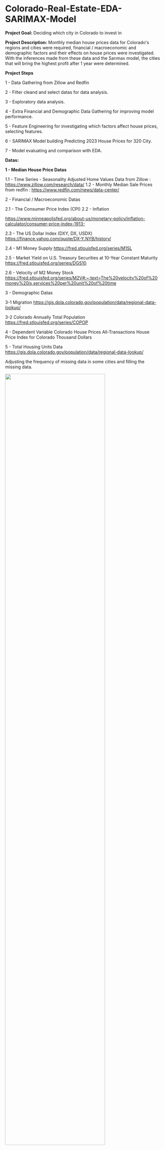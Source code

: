 # Colorado-Real-Estate-EDA-SARIMAX-Model


**Project Goal:**
Deciding which city in Colorado to invest in


**Project Description:**
Monthly median house prices data for Colorado's regions and cities were required, financial / macroeconomic and demographic factors and their effects on house prices were investigated. With the inferences made from these data and the Sarımax model, the cities that will bring the highest profit after 1 year were determined.


**Project Steps**

1 - Data Gathering from Zillow and Redfin

2 - Filter cleand and select datas for data analysis.

3 - Exploratory data analysis.

4 - Extra Financial and Demographic Data Gathering for improving model performance.

5 - Feature Engineering for investigating which factors affect house prices, selecting features.

6 - SARIMAX Model building Predicting 2023 House Prices for 320 City.

7 - Model evaluating and comparison with EDA. 

**Datas:**

****1 - Median House Price Datas****

1.1 - Time Series - Seasonality Adjusted Home Values Data from Zillow : https://www.zillow.com/research/data/
1.2 - Monthly Median Sale Prices from redfin : https://www.redfin.com/news/data-center/


2 - Financial / Macroeconomic Datas

2.1 - The Consumer Price Index (CPI)
2.2 - Inflation

https://www.minneapolisfed.org/about-us/monetary-policy/inflation-calculator/consumer-price-index-1913-

2.3 - The US Dollar Index (DXY, DX, USDX)
https://finance.yahoo.com/quote/DX-Y.NYB/history/

2.4 - M1 Money Supply
https://fred.stlouisfed.org/series/M1SL

2.5 - Market Yield on U.S. Treasury Securities at 10-Year Constant Maturity
https://fred.stlouisfed.org/series/DGS10

2.6 - Velocity of M2 Money Stock
https://fred.stlouisfed.org/series/M2V#:~:text=The%20velocity%20of%20money%20is,services%20per%20unit%20of%20time


3 - Demographic Datas

3-1 Migration
https://gis.dola.colorado.gov/population/data/regional-data-lookup/

3-2 Colorado Annually Total Population
https://fred.stlouisfed.org/series/COPOP

4 - Dependent Variable Colorado House Prices
All-Transactions House Price Index for Colorado Thousand Dollars


5 - Total Housing Units Data 
https://gis.dola.colorado.gov/population/data/regional-data-lookup/ 






<div style={{display:"flex",flexWrap:"wrap",gap:"20px", alignItems:"center", justifyContent:"center"}} >
   
   <h>Adjusting the frequency of missing data in some cities and filling the missing data.</p>
   <img src="https://user-images.githubusercontent.com/76845631/192099868-30b1d8b1-3657-491a-8b4c-a375757b85ca.png" width="80%"  />
  
   
   <h>Some of the regions yearly ROI's until 2022<p>   
   <img src="https://user-images.githubusercontent.com/76845631/192100116-edbabd9a-9942-4ba7-acfd-4c03d6508d43.png" width="80%" />
   
      
   <h>Denver Median House Price Prediction for 2023 with confidence intervals<p>      
   <img src="https://user-images.githubusercontent.com/76845631/192140262-04f3bf0c-7127-4373-8451-41bd00f96a3a.png" width="80%" />
   
      
   <h>Cities with the highest ROI<p>      
   <img src="https://user-images.githubusercontent.com/76845631/192101464-ac2a6d80-6176-439f-8a60-fbe2a41a078f.png" width="80%" />


</div>

